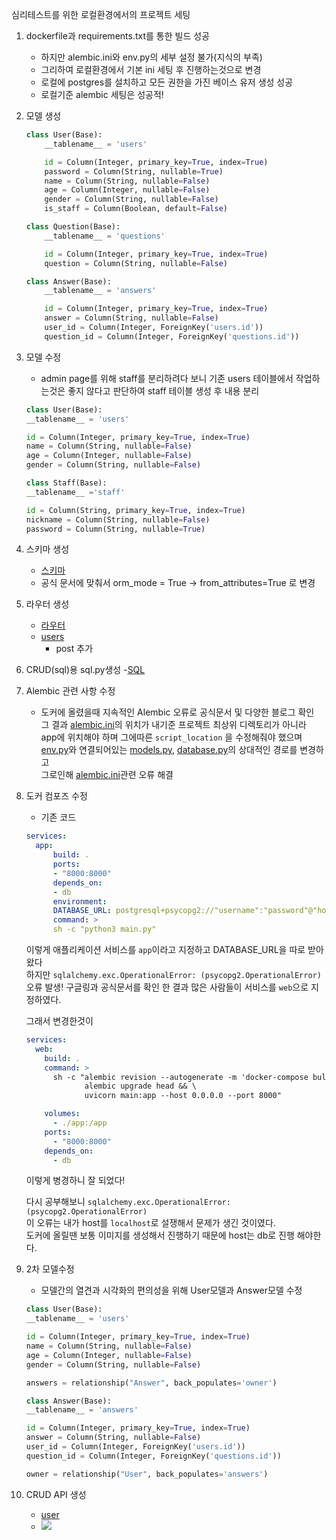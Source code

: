 심리테스트를 위한 로컬환경에서의 프로젝트 세팅

1. dockerfile과 requirements.txt를 통한 빌드 성공
    - 하지만 alembic.ini와 env.py의 세부 설정 불가(지식의 부족)
    - 그리하여 로컬환경에서 기본 ini 세팅 후 진행하는것으로 변경
    - 로컬에 postgres를 설치하고 모든 권한을 가진 베이스 유저 생성 성공
    - 로컬기준 alembic 세팅은 성공적!

2. 모델 생성

    ```python
    class User(Base):
        __tablename__ = 'users'

        id = Column(Integer, primary_key=True, index=True)
        password = Column(String, nullable=True)
        name = Column(String, nullable=False)
        age = Column(Integer, nullable=False)
        gender = Column(String, nullable=False)
        is_staff = Column(Boolean, default=False)

    class Question(Base):
        __tablename__ = 'questions'

        id = Column(Integer, primary_key=True, index=True)
        question = Column(String, nullable=False)

    class Answer(Base):
        __tablename__ = 'answers'

        id = Column(Integer, primary_key=True, index=True)
        answer = Column(String, nullable=False)
        user_id = Column(Integer, ForeignKey('users.id'))
        question_id = Column(Integer, ForeignKey('questions.id'))
    ```

3. 모델 수정
    - admin page를 위해 staff를 분리하려다 보니 기존 users 테이블에서 작업하는것은 좋지 않다고 판단하여 staff 테이블 생성 후 내용 분리

    ```python
    class User(Base):
    __tablename__ = 'users'

    id = Column(Integer, primary_key=True, index=True)
    name = Column(String, nullable=False)
    age = Column(Integer, nullable=False)
    gender = Column(String, nullable=False)

    class Staff(Base):
    __tablename__ ='staff'

    id = Column(String, primary_key=True, index=True)
    nickname = Column(String, nullable=False)
    password = Column(String, nullable=True)
    ```

4. 스키마 생성
    - [스키마](app/schemas)
    - 공식 문서에 맞춰서 orm_mode = True -> from_attributes=True 로 변경

5. 라우터 생성
    - [라우터](app/routers)
    - [users](app/routers/users.py)
        - post 추가

6. CRUD(sql)용 sql.py생성
    -[SQL](app/crud/sql.py)

7. Alembic 관련 사항 수정
    - 도커에 올렸을때 지속적인 Alembic 오류로 공식문서 및 다양한 블로그 확인  
      그 결과 [alembic.ini](app/alembic.ini)의 위치가 내기준 프로젝트 최상위 디렉토리가 아니라  
      app에 위치해야 하며 그에따른 `script_location` 을 수정해줘야 했으며  
      [env.py](app/alembic/env.py)와 연결되어있는 [models.py](app/models.py), [database.py](app/database.py)의 상대적인 경로를 변경하고  
      그로인해 [alembic.ini](app/alembic.ini)관련 오류 해결

8. 도커 컴포즈 수정
    - 기존 코드  
    ```yml
    services:
      app:
          build: .
          ports:
          - "8000:8000"
          depends_on:
          - db
          environment:
          DATABASE_URL: postgresql+psycopg2://"username":"password"@"host"/"dbname"
          command: >
          sh -c "python3 main.py"
    ```
    이렇게 애플리케이션 서비스를 `app`이라고 지정하고 DATABASE_URL을 따로 받아왔다  
    하지만 `sqlalchemy.exc.OperationalError: (psycopg2.OperationalError)`  
    오류 발생! 구글링과 공식문서를 확인 한 결과 많은 사람들이 서비스를 `web`으로 지정하였다.

    그래서 변경한것이 
    ```yml
    services:
      web:
        build: .
        command: >
          sh -c "alembic revision --autogenerate -m 'docker-compose bulid' && \
                 alembic upgrade head && \
                 uvicorn main:app --host 0.0.0.0 --port 8000"

        volumes:
          - ./app:/app
        ports:
          - "8000:8000"
        depends_on:
          - db
    ```
    이렇게 병경하니 잘 되었다!

    다시 공부해보니 `sqlalchemy.exc.OperationalError: (psycopg2.OperationalError)`   
    이 오류는 내가 host를 `localhost`로 설쟁해서 문제가 생긴 것이였다.  
    도커에 올릴땐 보통 이미지를 생성해서 진행하기 때문에 host는 db로 진행 해야한다. 

9. 2차 모델수정
    - 모델간의 열견과 시각화의 편의성을 위해 User모델과 Answer모델 수정
    ```python
    class User(Base):
    __tablename__ = 'users'

    id = Column(Integer, primary_key=True, index=True)
    name = Column(String, nullable=False)
    age = Column(Integer, nullable=False)
    gender = Column(String, nullable=False)

    answers = relationship("Answer", back_populates='owner')

    class Answer(Base):
    __tablename__ = 'answers'

    id = Column(Integer, primary_key=True, index=True)
    answer = Column(String, nullable=False)
    user_id = Column(Integer, ForeignKey('users.id'))
    question_id = Column(Integer, ForeignKey('questions.id'))

    owner = relationship("User", back_populates='answers')
    ```

10. CRUD API 생성
    - [user](app/crud/sql.py)
    - <img src="https://github.com/Samiiz/psy_test/blob/main/contents/users_crud_docs.gif?raw=true">
